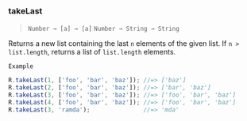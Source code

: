 ### takeLast

> ```Number → [a] → [a]```
> ```Number → String → String```

Returns a new list containing the last `n` elements of the given list. If `n > list.length`, returns a list of `list.length` elements.

`Example`

```js
R.takeLast(1, ['foo', 'bar', 'baz']); //=> ['baz']
R.takeLast(2, ['foo', 'bar', 'baz']); //=> ['bar', 'baz']
R.takeLast(3, ['foo', 'bar', 'baz']); //=> ['foo', 'bar', 'baz']
R.takeLast(4, ['foo', 'bar', 'baz']); //=> ['foo', 'bar', 'baz']
R.takeLast(3, 'ramda');               //=> 'mda'
```